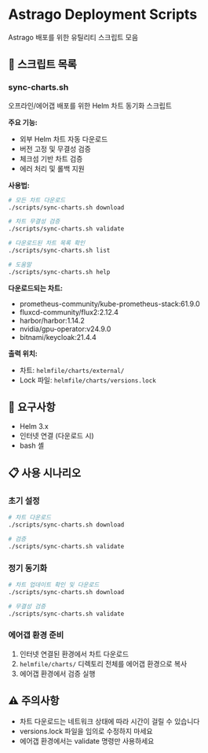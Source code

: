 # Astrago Deployment Scripts

Astrago 배포를 위한 유틸리티 스크립트 모음

## 📁 스크립트 목록

### sync-charts.sh
오프라인/에어갭 배포를 위한 Helm 차트 동기화 스크립트

**주요 기능:**
- 외부 Helm 차트 자동 다운로드
- 버전 고정 및 무결성 검증
- 체크섬 기반 차트 검증
- 에러 처리 및 롤백 지원

**사용법:**
```bash
# 모든 차트 다운로드
./scripts/sync-charts.sh download

# 차트 무결성 검증
./scripts/sync-charts.sh validate

# 다운로드된 차트 목록 확인
./scripts/sync-charts.sh list

# 도움말
./scripts/sync-charts.sh help
```

**다운로드되는 차트:**
- prometheus-community/kube-prometheus-stack:61.9.0
- fluxcd-community/flux2:2.12.4
- harbor/harbor:1.14.2
- nvidia/gpu-operator:v24.9.0
- bitnami/keycloak:21.4.4

**출력 위치:**
- 차트: `helmfile/charts/external/`
- Lock 파일: `helmfile/charts/versions.lock`

## 🔧 요구사항

- Helm 3.x
- 인터넷 연결 (다운로드 시)
- bash 셸

## 📋 사용 시나리오

### 초기 설정
```bash
# 차트 다운로드
./scripts/sync-charts.sh download

# 검증
./scripts/sync-charts.sh validate
```

### 정기 동기화
```bash
# 차트 업데이트 확인 및 다운로드
./scripts/sync-charts.sh download

# 무결성 검증
./scripts/sync-charts.sh validate
```

### 에어갭 환경 준비
1. 인터넷 연결된 환경에서 차트 다운로드
2. `helmfile/charts/` 디렉토리 전체를 에어갭 환경으로 복사
3. 에어갭 환경에서 검증 실행

## ⚠️ 주의사항

- 차트 다운로드는 네트워크 상태에 따라 시간이 걸릴 수 있습니다
- versions.lock 파일을 임의로 수정하지 마세요
- 에어갭 환경에서는 validate 명령만 사용하세요